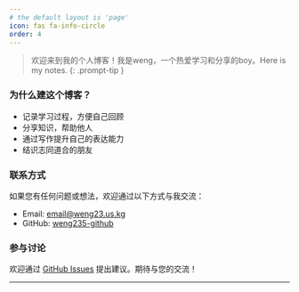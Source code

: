 ```yaml
---
# the default layout is 'page'
icon: fas fa-info-circle
order: 4
---
```


> 欢迎来到我的个人博客！我是weng，一个热爱学习和分享的boy。Here is my notes.
{: .prompt-tip }

### 为什么建这个博客？

- 记录学习过程，方便自己回顾
- 分享知识，帮助他人
- 通过写作提升自己的表达能力
- 结识志同道合的朋友

### 联系方式

如果您有任何问题或想法，欢迎通过以下方式与我交流：

- Email: [email@weng23.us.kg](mailto:email@weng23.us.kg)
- GitHub: [weng235-github](https://github.com/weng235)

### 参与讨论

欢迎通过 [GitHub Issues](https://github.com/weng235/weng235.github.io/issues) 提出建议。期待与您的交流！

---

